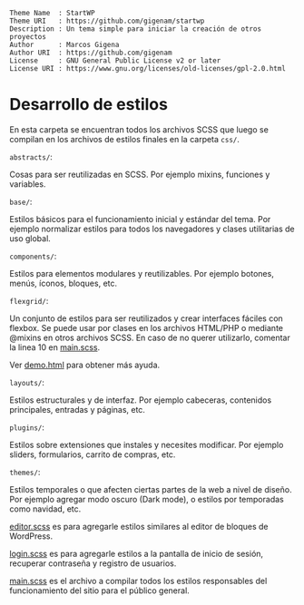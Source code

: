 ```
Theme Name  : StartWP
Theme URI   : https://github.com/gigenam/startwp
Description : Un tema simple para iniciar la creación de otros proyectos
Author      : Marcos Gigena
Author URI  : https://github.com/gigenam
License     : GNU General Public License v2 or later
License URI : https://www.gnu.org/licenses/old-licenses/gpl-2.0.html
```

# Desarrollo de estilos

En esta carpeta se encuentran todos los archivos SCSS que luego se compilan en
los archivos de estilos finales en la carpeta `css/`.

`abstracts/`:

Cosas para ser reutilizadas en SCSS. Por ejemplo mixins, funciones y variables.

`base/`:

Estilos básicos para el funcionamiento inicial y estándar del tema. Por ejemplo
normalizar estilos para todos los navegadores y clases utilitarias de uso global.

`components/`:

Estilos para elementos modulares y reutilizables. Por ejemplo botones, menús,
íconos, bloques, etc.

`flexgrid/`:

Un conjunto de estilos para ser reutilizados y crear interfaces fáciles con
flexbox. Se puede usar por clases en los archivos HTML/PHP o mediante @mixins en
otros archivos SCSS. En caso de no querer utilizarlo, comentar la linea 10 en
[main.scss](./main.scss#L10).

Ver [demo.html](flexgrid/demo.html) para obtener más ayuda.

`layouts/`:

Estilos estructurales y de interfaz. Por ejemplo cabeceras, contenidos principales,
entradas y páginas, etc.

`plugins/`:

Estilos sobre extensiones que instales y necesites modificar. Por ejemplo sliders,
formularios, carrito de compras, etc.

`themes/`:

Estilos temporales o que afecten ciertas partes de la web a nivel de diseño.
Por ejemplo agregar modo oscuro (Dark mode), o estilos por temporadas como
navidad, etc.

[editor.scss](./editor.scss) es para agregarle estilos similares al editor de
bloques de WordPress.

[login.scss](./login.scss) es para agregarle estilos a la pantalla de inicio de
sesión, recuperar contraseña y registro de usuarios.

[main.scss](./main.scss) es el archivo a compilar todos los estilos responsables
del funcionamiento del sitio para el público general.
